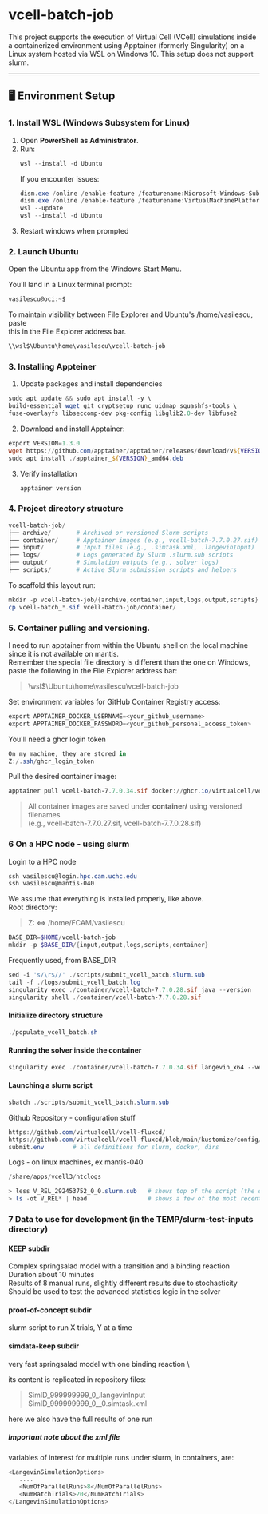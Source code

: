 # vcell-batch-job


This project supports the execution of Virtual Cell (VCell) simulations inside a containerized environment using Apptainer (formerly Singularity) on a Linux system hosted via WSL on Windows 10. This setup does not support slurm.

---

## 🖥️ Environment Setup

### 1. Install WSL (Windows Subsystem for Linux)

1. Open **PowerShell as Administrator**.
2. Run:
   ```powershell
   wsl --install -d Ubuntu
   ```
   If you encounter issues:
   ```powershell
   dism.exe /online /enable-feature /featurename:Microsoft-Windows-Subsystem-Linux /all /norestart
   dism.exe /online /enable-feature /featurename:VirtualMachinePlatform /all /norestart
   wsl --update
   wsl --install -d Ubuntu
   ```
3. Restart windows when prompted

### 2. Launch Ubuntu

   Open the Ubuntu app from the Windows Start Menu.

   You’ll land in a Linux terminal prompt:
   ```powershell
   vasilescu@oci:~$
   ```

To maintain visibility between File Explorer and Ubuntu's /home/vasilescu, paste \
this in the File Explorer address bar.
```powershell
\\wsl$\Ubuntu\home\vasilescu\vcell-batch-job
```


### 3. Installing Appteiner

1. Update packages and install dependencies
```powershell
sudo apt update && sudo apt install -y \
build-essential wget git cryptsetup runc uidmap squashfs-tools \
fuse-overlayfs libseccomp-dev pkg-config libglib2.0-dev libfuse2
```
2. Download and install Apptainer:
```powershell
export VERSION=1.3.0
wget https://github.com/apptainer/apptainer/releases/download/v${VERSION}/apptainer_${VERSION}_amd64.deb
sudo apt install ./apptainer_${VERSION}_amd64.deb
```
3. Verify installation
   ```powershell
   apptainer version
   ```

### 4. Project directory structure

```powershell
vcell-batch-job/
├── archive/       # Archived or versioned Slurm scripts
├── container/     # Apptainer images (e.g., vcell-batch-7.7.0.27.sif)
├── input/         # Input files (e.g., .simtask.xml, .langevinInput)
├── logs/          # Logs generated by Slurm .slurm.sub scripts
├── output/        # Simulation outputs (e.g., solver logs)
├── scripts/       # Active Slurm submission scripts and helpers
```
To scaffold this layout run:
```powershell
mkdir -p vcell-batch-job/{archive,container,input,logs,output,scripts}
cp vcell-batch_*.sif vcell-batch-job/container/
```

### 5. Container pulling and versioning.

I need to run apptainer from within the Ubuntu shell on the local machine
since it is not available on mantis. \
Remember the special file directory is different than the one on Windows, paste 
the following in the File Explorer address bar:
> \\wsl$\Ubuntu\home\vasilescu\vcell-batch-job

Set environment variables for GitHub Container Registry access:
```powershell
export APPTAINER_DOCKER_USERNAME=<your_github_username>
export APPTAINER_DOCKER_PASSWORD=<your_github_personal_access_token>
```
You'll need a  ghcr login token
```powershell
On my machine, they are stored in 
Z:/.ssh/ghcr_login_token
```

Pull the desired container image:
```powershell
apptainer pull vcell-batch-7.7.0.34.sif docker://ghcr.io/virtualcell/vcell-batch:7.7.0.34
```

> All container images are saved under **container/** using versioned filenames \
> (e.g., vcell-batch-7.7.0.27.sif, vcell-batch-7.7.0.28.sif)


### 6 On a HPC node - using slurm
Login to a HPC node
```powershell
ssh vasilescu@login.hpc.cam.uchc.edu
ssh vasilescu@mantis-040
```

We assume that everything is installed properly, like above. \
Root directory:
> Z: ⇔ /home/FCAM/vasilescu
```powershell
BASE_DIR=$HOME/vcell-batch-job
mkdir -p $BASE_DIR/{input,output,logs,scripts,container}
```

Frequently used, from BASE_DIR
```powershell
sed -i 's/\r$//' ./scripts/submit_vcell_batch.slurm.sub
tail -f ./logs/submit_vcell_batch.log
singularity exec ./container/vcell-batch-7.7.0.28.sif java --version    # java version
singularity shell ./container/vcell-batch-7.7.0.28.sif                  # enter singularity
```
#### Initialize directory structure
```powershell
./populate_vcell_batch.sh
```

#### Running the solver inside the container
```powershell
singularity exec ./container/vcell-batch-7.7.0.34.sif langevin_x64 --version
```

#### Launching a slurm script
```powershell
sbatch ./scripts/submit_vcell_batch.slurm.sub
```

Github Repository - configuration stuff
```powershell
https://github.com/virtualcell/vcell-fluxcd/
https://github.com/virtualcell/vcell-fluxcd/blob/main/kustomize/config/prod/
submit.env        # all definitions for slurm, docker, dirs
```
Logs - on linux machines, ex mantis-040
```powershell
/share/apps/vcell3/htclogs

> less V_REL_292453752_0_0.slurm.sub   # shows top of the script (the definitions) \
> ls -ot V_REL* | head                 # shows a few of the most recent release sims
```

### 7 Data to use for development (in the TEMP/slurm-test-inputs directory)

#### KEEP subdir
Complex springsalad model with a transition and a binding reaction \
Duration about 10 minutes \
Results of 8 manual runs, slightly different results due to stochasticity \
Should be used to test the advanced statistics logic in the solver

#### proof-of-concept subdir
slurm script to run X trials, Y at a time

#### simdata-keep subdir
very fast springsalad model with one binding reaction \

its content is replicated in repository files:
> SimID_999999999_0_.langevinInput \
> SimID_999999999_0__0.simtask.xml

here we also have the full results of one run

##### Important note about the xml file
variables of interest for multiple runs under slurm, in containers, are:
```powershell
<LangevinSimulationOptions>
   ....
   <NumOfParallelRuns>8</NumOfParallelRuns>
   <NumBatchTrials>20</NumBatchTrials>
</LangevinSimulationOptions>
```

